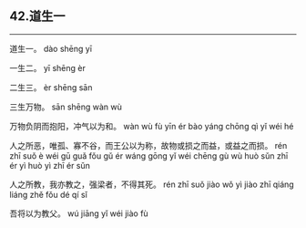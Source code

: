 ## 42.道生一
---


<ruby><rbc><rb> 道生一。 </rb></rbc>
  <rtc><rt>dào shēng yī</rt></rtc>
</ruby>

<ruby><rbc><rb> 一生二。 </rb></rbc>
  <rtc><rt>yī shēng èr</rt></rtc>
</ruby>

<ruby><rbc><rb> 二生三。 </rb></rbc>
  <rtc><rt>èr shēng sān</rt></rtc>
</ruby>

<ruby><rbc><rb> 三生万物。 </rb></rbc>
  <rtc><rt>sān shēng wàn wù</rt></rtc>
</ruby>

<ruby><rbc><rb> 万物负阴而抱阳，冲气以为和。 </rb></rbc>
  <rtc><rt>wàn wù fù yīn ér bào yáng chōng qì yǐ wéi hé</rt></rtc>
</ruby>

<ruby><rbc><rb> 人之所恶，唯孤、寡不谷，而王公以为称，故物或损之而益，或益之而损。 </rb></rbc>
  <rtc><rt>rén zhī suǒ è wéi gū guǎ fǒu gǔ ér wáng gōng yǐ wéi chēng gù wù huò sǔn zhī ér yì huò yì zhī ér sǔn</rt></rtc>
</ruby>

<ruby><rbc><rb> 人之所教，我亦教之，强梁者，不得其死。 </rb></rbc>
  <rtc><rt>rén zhī suǒ jiào wǒ yì jiào zhī qiáng liáng zhě fǒu dé qí sǐ</rt></rtc>
</ruby>

<ruby><rbc><rb> 吾将以为教父。 </rb></rbc>
  <rtc><rt>wú jiāng yǐ wéi jiào fù</rt></rtc>
</ruby>

<ruby><rbc><rb>  </rb></rbc>
  <rtc><rt></rt></rtc>
</ruby>

